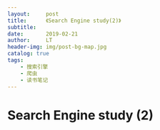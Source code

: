 ```yaml
---
layout:     post
title:      《Search Engine study(2)》
subtitle:   
date:       2019-02-21
author:     LT
header-img: img/post-bg-map.jpg
catalog: true
tags:
    - 搜索引擎
    - 爬虫
    - 读书笔记
---
```

# Search Engine study (2)




